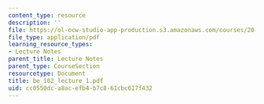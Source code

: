 ```yaml
---
content_type: resource
description: ''
file: https://ol-ocw-studio-app-production.s3.amazonaws.com/courses/20-102-macroepidemiology-be-102-spring-2005/cc0550dca8acefb4b7c861cbc617f432_be_102_lecture_1.pdf
file_type: application/pdf
learning_resource_types:
- Lecture Notes
parent_title: Lecture Notes
parent_type: CourseSection
resourcetype: Document
title: be_102_lecture_1.pdf
uid: cc0550dc-a8ac-efb4-b7c8-61cbc617f432
---
```

